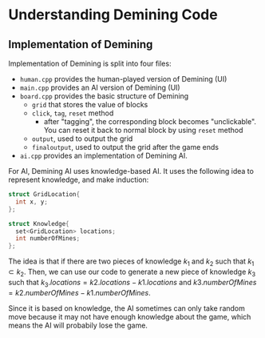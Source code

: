 # Understanding Demining Code

## Implementation of Demining

Implementation of Demining is split into four files:

- `human.cpp` provides the human-played version of Demining (UI)
- `main.cpp` provides an AI version of Demining (UI)
- `board.cpp` provides the basic structure of Demining
  - `grid` that stores the value of blocks
  - `click`, `tag`, `reset` method
    - after "tagging", the corresponding block becomes "unclickable". You can reset it back to normal block by using `reset` method
  - `output`, used to output the grid
  - `finaloutput`, used to output the grid after the game ends
- `ai.cpp` provides an implementation of Demining AI.

For AI, Demining AI uses knowledge-based AI. It uses the following idea to represent knowledge, and make induction:

```cpp
struct GridLocation{
  int x, y;
};

struct Knowledge{
  set<GridLocation> locations;
  int numberOfMines;
};
```

The idea is that if there are two pieces of knowledge $k_1$ and $k_2$ such that $k_1 \subset k_2$. Then, we can use our code to generate a new piece of knowledge $k_3$ such that $k_3.locations = k2.locations - k1.locations$ and $k3.numberOfMines = k2.numberOfMines - k1.numberOfMines$.

Since it is based on knowledge, the AI sometimes can only take random move because it may not have enough knowledge about the game, which means the AI will probabily lose the game.
